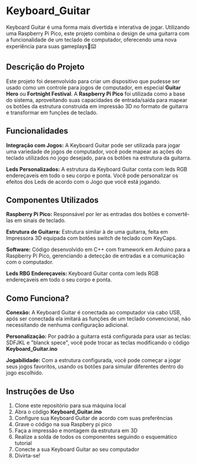 # Keyboard_Guitar

Keyboard Guitar é uma forma mais divertida e interativa de jogar. Utilizando uma Raspberry Pi Pico, este projeto combina o design de uma guitarra com a funcionalidade de um teclado de computador, oferecendo uma nova experiência para suas gameplays🎸⌨️



## Descrição do Projeto


Este projeto foi desenvolvido para criar um dispositivo que pudesse ser usado como um controle para jogos de computador, em especial **Guitar Hero** ou **Fortnight Festival**. A **Raspberry Pi Pico** foi utilizada como a base do sistema, aproveitando suas capacidades de entrada/saída para mapear os botões da estrutura construida em impressão 3D no formato de guitarra e transformar em funções de teclado.

  

## Funcionalidades

  

**Integração com Jogos:** A Keyboard Guitar pode ser utilizada para jogar uma variedade de jogos de computador, você pode mapear as ações do teclado utilizados no jogo desejado, para os botões na estrutura da guitarra.
  
**Leds Personalizados:** A estrutura da Keyboard Guitar conta com leds RGB endereçaveis em todo o seu corpo e ponta. Você pode personalizar os efeitos dos Leds de acordo com o Jogo que você está jogando.

  

## Componentes Utilizados

**Raspberry Pi Pico:** Responsável por ler as entradas dos botões e convertê-las em sinais de teclado.

**Estrutura de Guitarra:** Estrutura similar à de uma guitarra, feita em Impressora 3D equipada com botões switch de teclado com KeyCaps.

**Software:** Código desenvolvido em C++ com framework em Arduino para a Raspberry Pi Pico, gerenciando a detecção de entradas e a comunicação com o computador.

**Leds RBG Endereçaveis:** Keyboard Guitar conta com leds RGB endereçaveis em todo o seu corpo e ponta.

  

## Como Funciona?

**Conexão:** A Keyboard Guitar é conectada ao computador via cabo USB, após ser conectada ela imitará as funções de um teclado convencional, não necessitando de nenhuma configuração adicional.

**Personalização:** Por padrão a guitarra está configurada para usar as teclas: SDFJKL e "blanck spece", você pode trocar as teclas modificando o código **Keyboard_Guitar.ino**

**Jogabilidade:** Com a estrutura configurada, você pode começar a jogar seus jogos favoritos, usando os botões para simular diferentes dentro do jogo escolhido.

## Instruções de Uso

1.  Clone este repositório para sua máquina local
2.  Abra o código **Keyboard_Guitar.ino**
3.  Configure sua Keyboard Guitar de acordo com suas preferências
4. Grave o código na sua Raspbery pi pico
5. Faça a impressão e montagem da estrutura em 3D
6. Realize a solda de todos os componentes seguindo o esquemático tutorial
7. Conecte a sua Keyboard Guitar ao seu computador
8. Divirta-se!